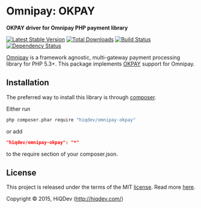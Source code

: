 Omnipay: OKPAY
==============

**OKPAY driver for Omnipay PHP payment library**

[![Latest Stable Version](https://poser.pugx.org/hiqdev/omnipay-okpay/v/stable)](https://packagist.org/packages/hiqdev/omnipay-okpay)
[![Total Downloads](https://poser.pugx.org/hiqdev/omnipay-okpay/downloads)](https://packagist.org/packages/hiqdev/omnipay-okpay)
[![Build Status](https://img.shields.io/travis/hiqdev/omnipay-okpay.svg)](https://travis-ci.org/hiqdev/omnipay-okpay)
[![Dependency Status](https://www.versioneye.com/php/hiqdev:omnipay-okpay/dev-master/badge.svg)](https://www.versioneye.com/php/hiqdev:omnipay-okpay/dev-master)

[Omnipay](https://github.com/omnipay/omnipay) is a framework agnostic, multi-gateway payment
processing library for PHP 5.3+.
This package implements [OKPAY](https://okpay.com/) support for Omnipay.

## Installation

The preferred way to install this library is through [composer](http://getcomposer.org/download/).

Either run

```sh
php composer.phar require "hiqdev/omnipay-okpay"
```

or add

```json
"hiqdev/omnipay-okpay": "*"
```

to the require section of your composer.json.

## License

This project is released under the terms of the MIT [license](LICENSE).
Read more [here](http://choosealicense.com/licenses/mit).

Copyright © 2015, HiQDev (http://hiqdev.com/)
